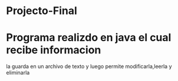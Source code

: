 # Projecto-Final
# Programa realizdo en java el cual recibe informacion
la guarda en un archivo de texto y luego permite 
modificarla,leerla y eliminarla

